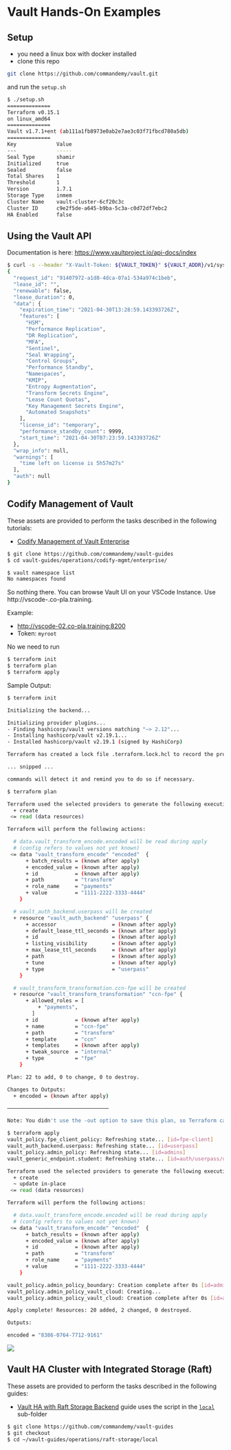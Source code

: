 # Vault Hands-On Examples

## Setup

- you need a linux box with docker installed
- clone this repo

```bash
git clone https://github.com/commandemy/vault.git
```

and run the `setup.sh`

```bash
$ ./setup.sh
==============
Terraform v0.15.1
on linux_amd64
==============
Vault v1.7.1+ent (ab111a1fb8973e0ab2e7ae3c03f71fbcd780a5db)
==============
Key             Value
---             -----
Seal Type       shamir
Initialized     true
Sealed          false
Total Shares    1
Threshold       1
Version         1.7.1
Storage Type    inmem
Cluster Name    vault-cluster-6cf20c3c
Cluster ID      c9e2f5de-a645-b9ba-5c3a-c0d72df7ebc2
HA Enabled      false
```

## Using the Vault API

Documentation is here: <https://www.vaultproject.io/api-docs/index>

```bash
$ curl -s --header "X-Vault-Token: ${VAULT_TOKEN}" ${VAULT_ADDR}/v1/sys/license | jq
{
  "request_id": "91407972-a1d8-4dca-07a1-534a974c1beb",
  "lease_id": "",
  "renewable": false,
  "lease_duration": 0,
  "data": {
    "expiration_time": "2021-04-30T13:28:59.143393726Z",
    "features": [
      "HSM",
      "Performance Replication",
      "DR Replication",
      "MFA",
      "Sentinel",
      "Seal Wrapping",
      "Control Groups",
      "Performance Standby",
      "Namespaces",
      "KMIP",
      "Entropy Augmentation",
      "Transform Secrets Engine",
      "Lease Count Quotas",
      "Key Management Secrets Engine",
      "Automated Snapshots"
    ],
    "license_id": "temporary",
    "performance_standby_count": 9999,
    "start_time": "2021-04-30T07:23:59.143393726Z"
  },
  "wrap_info": null,
  "warnings": [
    "time left on license is 5h57m27s"
  ],
  "auth": null
}
```

## Codify Management of Vault

These assets are provided to perform the tasks described in the following tutorials:

- [Codify Management of Vault Enterprise](https://learn.hashicorp.com/tutorials/vault/codify-mgmt-enterprise)

```bash
$ git clone https://github.com/commandemy/vault-guides
$ cd vault-guides/operations/codify-mgmt/enterprise/

$ vault namespace list
No namespaces found
```

So nothing there. You can browse Vault UI on your VSCode Instance.
Use http://vscode-<your-instance-id>.co-pla.training.

Example:

- <http://vscode-02.co-pla.training:8200>
- Token: `myroot`

No we need to run

```bash
$ terraform init
$ terraform plan
$ terraform apply
```

Sample Output:

```bash
$ terraform init

Initializing the backend...

Initializing provider plugins...
- Finding hashicorp/vault versions matching "~> 2.12"...
- Installing hashicorp/vault v2.19.1...
- Installed hashicorp/vault v2.19.1 (signed by HashiCorp)

Terraform has created a lock file .terraform.lock.hcl to record the provider

... snipped ...

commands will detect it and remind you to do so if necessary.
```

```bash
$ terraform plan

Terraform used the selected providers to generate the following execution plan. Resource actions are indicated with the following symbols:
  + create
 <= read (data resources)

Terraform will perform the following actions:

  # data.vault_transform_encode.encoded will be read during apply
  # (config refers to values not yet known)
 <= data "vault_transform_encode" "encoded"  {
      + batch_results = (known after apply)
      + encoded_value = (known after apply)
      + id            = (known after apply)
      + path          = "transform"
      + role_name     = "payments"
      + value         = "1111-2222-3333-4444"
    }

  # vault_auth_backend.userpass will be created
  + resource "vault_auth_backend" "userpass" {
      + accessor                  = (known after apply)
      + default_lease_ttl_seconds = (known after apply)
      + id                        = (known after apply)
      + listing_visibility        = (known after apply)
      + max_lease_ttl_seconds     = (known after apply)
      + path                      = (known after apply)
      + tune                      = (known after apply)
      + type                      = "userpass"
    }

  # vault_transform_transformation.ccn-fpe will be created
  + resource "vault_transform_transformation" "ccn-fpe" {
      + allowed_roles = [
          + "payments",
        ]
      + id            = (known after apply)
      + name          = "ccn-fpe"
      + path          = "transform"
      + template      = "ccn"
      + templates     = (known after apply)
      + tweak_source  = "internal"
      + type          = "fpe"
    }

Plan: 22 to add, 0 to change, 0 to destroy.

Changes to Outputs:
  + encoded = (known after apply)

─────────────────────────────────

Note: You didn't use the -out option to save this plan, so Terraform can't guarantee to take exactly these actions if you run "terraform apply" now.
```

```bash
$ terraform apply
vault_policy.fpe_client_policy: Refreshing state... [id=fpe-client]
vault_auth_backend.userpass: Refreshing state... [id=userpass]
vault_policy.admin_policy: Refreshing state... [id=admins]
vault_generic_endpoint.student: Refreshing state... [id=auth/userpass/users/student]

Terraform used the selected providers to generate the following execution plan. Resource actions are indicated with the following symbols:
  + create
  ~ update in-place
 <= read (data resources)

Terraform will perform the following actions:

  # data.vault_transform_encode.encoded will be read during apply
  # (config refers to values not yet known)
 <= data "vault_transform_encode" "encoded"  {
      + batch_results = (known after apply)
      + encoded_value = (known after apply)
      + id            = (known after apply)
      + path          = "transform"
      + role_name     = "payments"
      + value         = "1111-2222-3333-4444"
    }

vault_policy.admin_policy_boundary: Creation complete after 0s [id=admins]
vault_policy.admin_policy_vault_cloud: Creating...
vault_policy.admin_policy_vault_cloud: Creation complete after 0s [id=admins]

Apply complete! Resources: 20 added, 2 changed, 0 destroyed.

Outputs:

encoded = "8386-0764-7712-9161"

```

![](media/README_2021-04-29-19-16-33.png)

## Vault HA Cluster with Integrated Storage (Raft)

These assets are provided to perform the tasks described in the following guides:

- [Vault HA with Raft Storage Backend](https://learn.hashicorp.com/vault/operations/raft-storage) guide uses the script in the [`local`](https://github.com/hashicorp/vault-guides/tree/master/operations/raft-storage/local) sub-folder

```bash
$ git clone https://github.com/commandemy/vault-guides
$ git checkout 
$ cd ~/vault-guides/operations/raft-storage/local
```
